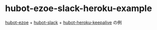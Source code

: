 # hubot-ezoe-slack-heroku-example

[hubot-ezoe][hubot-ezoe] + [hubot-slack][hubot-slack] + [hubot-heroku-keepalive][hubot-heroku-keepalive] の例

[hubot-ezoe]: https://github.com/yonexyonex/hubot-ezoe
[hubot-slack]: https://github.com/slackhq/hubot-slack
[hubot-heroku-keepalive]: https://github.com/hubot-scripts/hubot-heroku-keepalive
